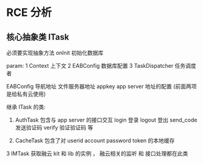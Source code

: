 # RCE 分析

## 核心抽象类 ITask 

 必须要实现抽象方法 onInit 初始化数据库

param: 1 Context 上下文 2 EABConfig  数据库配置 3 TaskDispatcher 任务调度者

EABConfig 导航地址 文件服务器地址 appkey app server 地址的配置 (前面两项是给私有云使用)

继承 ITask 的类:

1. AuthTask 
包含与 app server 的接口交互 login 登录 logout 登出 send_code 发送验证码 verify 验证验证码 等

2. CacheTask
包含了对 userid account password token 的本地缓存

3 IMTask 
获取融云 kit 和 lib 的实例 ， 融云相关的监听 和 接口处理都在此类 
